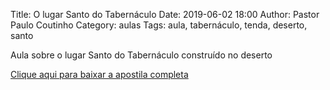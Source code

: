 Title: O lugar Santo do Tabernáculo
Date: 2019-06-02 18:00
Author: Pastor Paulo Coutinho
Category: aulas
Tags: aula, tabernáculo, tenda, deserto, santo

Aula sobre o lugar Santo do Tabernáculo construído no deserto

[Clique aqui para baixar a apostila completa](https://www.dropbox.com/s/9krp5346juis3ku/Aula%20EBD%20-%20O%20Lugar%20Santo%20-%2002_06_2019%20-%2023_06_2019.pdf?dl=1)
